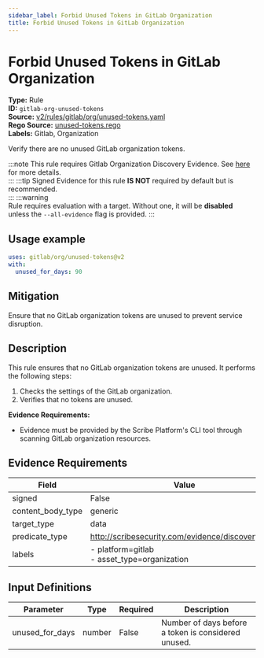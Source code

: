 ```yaml
---
sidebar_label: Forbid Unused Tokens in GitLab Organization
title: Forbid Unused Tokens in GitLab Organization
---  
```

# Forbid Unused Tokens in GitLab Organization  
**Type:** Rule  
**ID:** `gitlab-org-unused-tokens`  
**Source:** [v2/rules/gitlab/org/unused-tokens.yaml](https://github.com/scribe-public/sample-policies/blob/main/v2/rules/gitlab/org/unused-tokens.yaml)  
**Rego Source:** [unused-tokens.rego](https://github.com/scribe-public/sample-policies/blob/main/v2/rules/gitlab/org/unused-tokens.rego)  
**Labels:** Gitlab, Organization  

Verify there are no unused GitLab organization tokens.

:::note 
This rule requires Gitlab Organization Discovery Evidence. See [here](/docs/platforms/discover#gitlab-discovery) for more details.  
::: 
:::tip 
Signed Evidence for this rule **IS NOT** required by default but is recommended.  
::: 
:::warning  
Rule requires evaluation with a target. Without one, it will be **disabled** unless the `--all-evidence` flag is provided.
::: 

## Usage example

```yaml
uses: gitlab/org/unused-tokens@v2
with:
  unused_for_days: 90
```

## Mitigation  
Ensure that no GitLab organization tokens are unused to prevent service disruption.


## Description  
This rule ensures that no GitLab organization tokens are unused.
It performs the following steps:

1. Checks the settings of the GitLab organization.
2. Verifies that no tokens are unused.

**Evidence Requirements:**
- Evidence must be provided by the Scribe Platform's CLI tool through scanning GitLab organization resources.

## Evidence Requirements  
| Field | Value |
|-------|-------|
| signed | False |
| content_body_type | generic |
| target_type | data |
| predicate_type | http://scribesecurity.com/evidence/discovery/v0.1 |
| labels | - platform=gitlab<br/>- asset_type=organization |

## Input Definitions  
| Parameter | Type | Required | Description |
|-----------|------|----------|-------------|
| unused_for_days | number | False | Number of days before a token is considered unused. |

